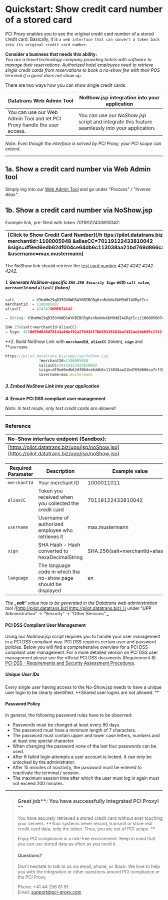 # Quickstart: Show credit card number of a stored card

PCI Proxy enables you to see the original credit card number of a stored credit card. Basically, it is `a web interface that can convert a token back into its original credit card number`.

**Consider a business that needs this ability:**  
_You are a travel technology company providing hotels with software to manage their reservations. Authorized hotel employees need to retrieve single credit cards from reservations to book a no-show fee with their POS terminal if a guest does not show up._

There are two ways how you can show single credit cards:

| **Datatrans Web Admin Tool** | **NoShow.jsp integration into your application** |
| --- | --- |
| You can use our Web Admin Tool and let PCI Proxy handle the user access. | You can use our _NoShow.jsp_ script and integrate this feature seamlessly into your application. |

_Note: Even though the interface is served by PCI Proxy, your PCI scope can extend._

---

## 1a. Show a credit card number via Web Admin tool

Simply log into our [Web Admin Tool](https://pilot.datatrans.biz/) and go under _"Process" / "Inverse Alias"_.

## 1b. Show a credit card number via NoShow.jsp

Example link, pre-filled with token _70119122433810042:_

| [**Click to Show Credit Card Number**](/h ttps://pilot.datatrans.biz/upp/jsp/noShow.jsp ?merchantId=1100005048 &aliasCC=70119122433810042 &sign=df9ed6edb62df004ce64db6c113038aa21bd769d866ca7cf305bf43610ce6232 &username=max.mustermann) |
| :--- |


The NoShow link should retrieve the [test card number](test_card_numbers.html) _4242 4242 4242 4242._

##### 1. Generate NoShow-specific `SHA.256 Security Sign` with `salt value`, `merchantId` and `aliasCC` \(token\)

```js
salt        = V3hmMm29gD35OVHWDSAYKBIBCRg0znRekNvGbM9d8I4GRgfIcs                       // Setup in Step 1
merchantId  = 1100005007                                                               // Your Merchant ID
aliasCC     = 424242SKMPRI4242                                                         // Token to be de-tokenized

→ String: V3hmMm29gD35OVHWDSAYKBIBCRg0znRekNvGbM9d8I4GRgfIcs1100005007424242SKMPRI4242 // Concatenate all 3 values

SHA.256(salt+merchantId+aliasCC)                                                       // Use SHA.256 Hash Converter
→ Sign: 428dd59d048d78144a0def92a27b934f7bb39138161baf482ae2deb95c1741f5               // Security Sign for NoShow.jsp
```

**2. Build NoShow Link with **`merchandId`**, **`aliasCC`** \(token\), **`sign`** and **`username`

```js
https://pilot.datatrans.biz/upp/jsp/noShow.jsp
               ?merchantId=1100005048
               &aliasCC=70119122433810042
               &sign=df9ed6edb62df004ce64db6c113038aa21bd769d866ca7cf305bf43610ce6232
               &username=max.mustermann
```

##### 3. Embed NoShow Link into your application

**4. Ensure PCI DSS compliant user management**

_Note: In test mode, only test credit cards are allowed!_

---

### Reference

| **No-Show interface endpoint \(Sandbox\):** |
| :--- |
| [https://pilot.datatrans.biz/upp/jsp/noShow.jsp](https://pilot.datatrans.biz/upp/jsp/noShow.jsp) |

| Required Parameter | Description | Example value |
| --- | --- | --- |
| `merchantId` | Your merchant ID | 1000011011 |
| `aliasCC` | Token you received when you collected the credit card | 70119122433810042 |
| `username` | Username of authorized employee who retrieves it | max.mustermann |
| `sign` | SHA Hash - Hash converted to hexaDecimalString | SHA.256\(salt+merchantId+aliasCC\) |
| `language` | The language code in which the no-show page should be displayed | en |

_The „**salt**“ value has to be generated in the Datatrans web administration tool \(_[http://pilot.datatrans.biz](http://pilot.datatrans.biz)_\) under “UPP Administration” -&gt; “Security” -&gt; “Other Services”._

#### PCI DSS Compliant User Management

Using our _NoShow.jsp_ script requires you to handle your user management in a PCI DSS compliant way. PCI DSS requires certain user and password policies. Below you will find a comprehensive overview for a PCI DSS compliant user management. For a more detailed version on PCI DSS user management please see the official PCI DSS documents \(Requirement 8\)  [PCI DSS - Requirements and Security Assessment Procedures](https://www.pcisecuritystandards.org/documents/PCI_DSS_v3-2.pdf?agreement=true&time=1476177008560).

##### Unique User IDs

Every single user having access to the No-Show.jsp needs to have a unique user login to be clearly identified. **Shared user logins are not allowed. **

#### Password Policy

In general, the following password rules have to be observed:

* Passwords must be changed at least every 90 days.
* The password must have a minimum length of 7 characters.
* The password must contain upper and lower case letters, numbers and at least one special character.
* When changing the password none of the last four passwords can be used.
* After 6 failed login attempts a user account is locked. It can only be unlocked by the administrator.
* After 15 minutes of inactivity, the password must be entered to reactivate the terminal / session.
* The maximum session time after which the user must log in again must not exceed 200 minutes.

---

> ### Great job**: You have successfully integrated PCI Proxy! **
>
> You have securely retrieved a stored credit card without ever touching your servers. **Your systems never record, transmit or store real credit card data, only the token. Thus, you are out of PCI scope. **
>
> Enjoy PCI compliance in a risk-free environment. Keep in mind that you can use stored data as often as you need it.
>
> #### Questions?
>
> Don't hesitate to talk to us via email, phone, or Slack. We love to help you with the integration or other questions around PCI compliance or the PCI Proxy.
>
> Phone: +41 44 256 81 91  
> Email: [support@pci-proxy.com](/mailto:support@pci-proxy.com)



